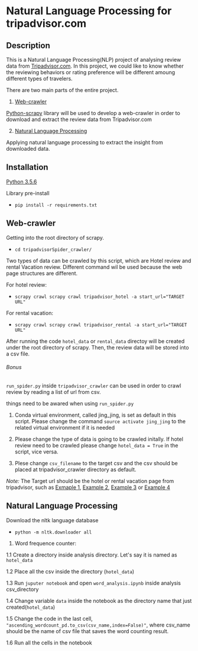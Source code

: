 # Natural Language Processing for tripadvisor.com

## Description
This is a Natural Language Processing(NLP) project of analysing review data from [Tripadvisor.com](https://www.tripadvisor.com/). In this project, we could like to know whether the reviewing behaviors or rating preference will be different amoung different types of travelers.

There are two main parts of the entire project.
  1. [Web-crawler](https://github.com/cfcdavidchan/tripadvisor#web-crawler)

  [Python-scrapy](https://scrapy.org/) library will be used to develop a web-crawler in order to download and extract the review data from Tripadvisor.com

  2. [Natural Language Processing](https://github.com/cfcdavidchan/tripadvisor#Natural-Language-Processing)

  Applying natural language processing to extract the insight from downloaded data.

## Installation
[Python 3.5.6](https://www.python.org/downloads/release/python-356/)

Library pre-install

* `pip install -r requirements.txt`

## Web-crawler

Getting into the root directory of scrapy.

* `cd tripadvisorSpider_crawler/`

Two types of data can be crawled by this script, which are Hotel review and rental Vacation review. Different command wil be used because the web page structures are different.

For hotel review:
* `scrapy crawl scrapy crawl tripadvisor_hotel -a start_url="TARGET URL"`

For rental vacation:
* `scrapy crawl scrapy crawl tripadvisor_rental -a start_url="TARGET URL"`


After running the code `hotel_data` or `rental_data` directoy will be created under the root directory of scrapy. Then, the review data will be stored into a csv file.


###### Bonus
`run_spider.py` inside `tripadvisor_crawler` can be used in order to crawl review by reading a list of url from csv.

things need to be awared when using `run_spider.py`
  1. Conda virtual environment, called jing_jing, is set as default in this script. Please change the command `source activate jing_jing` to the related virtual environment if it is needed

  2. Please change the type of data is going to be crawled initally. If hotel review need to be crawled please change `hotel_data = True` in the script, vice versa.

  3. Plese change `csv_filename` to the target csv and the csv should be placed at tripadvisor_crawler directory as default.


*Note:*   The Target url should be the hotel or rental vacation page from tripadvisor, such as [Exmaple 1](https://www.tripadvisor.com/Hotel_Review-g60982-d87011-Reviews-Prince_Waikiki-Honolulu_Oahu_Hawaii.html), [Example 2](https://www.tripadvisor.com/Hotel_Review-g60982-d1818106-Reviews-The_Modern_Honolulu-Honolulu_Oahu_Hawaii.html), [Example 3](https://www.tripadvisor.com/VacationRentalReview-g60982-d1739906-The_Bird_Cage_Waikiki_Hideaway_free_wi_fi-Honolulu_Oahu_Hawaii.html) or [Example 4](https://www.tripadvisor.com/VacationRentalReview-g60647-d4801464-Sunset_Beach_on_the_beach_near_the_Banzai_Pipeline-Haleiwa_Oahu_Hawaii.html)

## Natural Language Processing

Download the nltk language database

  * `python -m nltk.downloader all`



1.  Word frequence counter:

  1.1 Create a directory inside analysis directory. Let's say it is named as `hotel_data`

  1.2 Place all the csv inside the directory (`hotel_data`)

  1.3 Run `juputer notebook` and open `word_analysis.ipynb` inside analysis csv_directory

  1.4 Change variable `data` inside the notebook as the directory name that just created(`hotel_data`)

  1.5 Change the code in the last cell, `"ascending_wordcount_pd.to_csv(csv_name,index=False)"`, where csv_name should be the name of csv file that saves the word counting result.

  1.6 Run all the cells in the notebook
